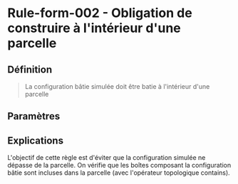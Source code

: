 # Rule-form-002 - Obligation de construire à l'intérieur d'une parcelle

## Définition

>  La configuration bâtie simulée doit être batie à l'intérieur d'une parcelle

## Paramètres


## Explications

L'objectif de cette règle est d'éviter que la configuration simulée ne dépasse de la parcelle. On vérifie que les boîtes composant la configuration bâtie sont incluses dans la parcelle (avec l'opérateur topologique contains).
